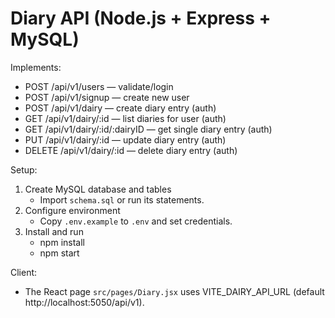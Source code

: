 # Diary API (Node.js + Express + MySQL)

Implements:
- POST /api/v1/users — validate/login
- POST /api/v1/signup — create new user
- POST /api/v1/dairy — create diary entry (auth)
- GET /api/v1/dairy/:id — list diaries for user (auth)
- GET /api/v1/dairy/:id/:dairyID — get single diary entry (auth)
- PUT /api/v1/dairy/:id — update diary entry (auth)
- DELETE /api/v1/dairy/:id — delete diary entry (auth)

Setup:
1. Create MySQL database and tables
   - Import `schema.sql` or run its statements.
2. Configure environment
   - Copy `.env.example` to `.env` and set credentials.
3. Install and run
   - npm install
   - npm start

Client:
- The React page `src/pages/Diary.jsx` uses VITE_DAIRY_API_URL (default http://localhost:5050/api/v1).